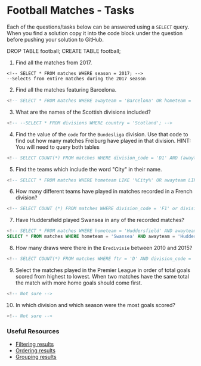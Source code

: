 # Football Matches - Tasks

Each of the questions/tasks below can be answered using a `SELECT` query. When you find a solution copy it into the code block under the question before pushing your solution to GitHub.

DROP TABLE football;
CREATE TABLE football;

1) Find all the matches from 2017.

```
<!-- SELECT * FROM matches WHERE season = 2017; -->
--Selects from entire matches during the 2017 season

```

2) Find all the matches featuring Barcelona.

```sql
<!-- SELECT * FROM matches WHERE awayteam = 'Barcelona' OR hometeam = 'Barcelona'; -->


```

3) What are the names of the Scottish divisions included?

```sql
<!-- --SELECT * FROM divisions WHERE country = 'Scotland'; -->


```

4) Find the value of the `code` for the `Bundesliga` division. Use that code to find out how many matches Freiburg have played in that division. HINT: You will need to query both tables

```sql
<!-- SELECT COUNT(*) FROM matches WHERE division_code = 'D1' AND (awayteam='Freiburg' OR hometeam='Freiburg'); -->


```

5) Find the teams which include the word "City" in their name. 

```sql
<!-- SELECT * FROM matches WHERE hometeam LIKE '%City%' OR awayteam LIKE '%City%'; -->


```

6) How many different teams have played in matches recorded in a French division?

```sql
<!-- SELECT COUNT (*) FROM matches WHERE division_code = 'F1' or division_code = 'F2'; -->


```

7) Have Huddersfield played Swansea in any of the recorded matches?

```sql
<!-- SELECT * FROM matches WHERE hometeam = 'Huddersfield' AND awayteam = 'Swansea';
SELECT * FROM matches WHERE hometeam = 'Swansea' AND awayteam = 'Huddersfield'; -->


```

8) How many draws were there in the `Eredivisie` between 2010 and 2015?

```sql
<!-- SELECT COUNT(*) FROM matches WHERE ftr = 'D' AND division_code = 'N1' AND season >= 2010 AND season <= 2015; -->


```

9) Select the matches played in the Premier League in order of total goals scored from highest to lowest. When two matches have the same total the match with more home goals should come first.

```sql
<!-- Not sure -->


```

10) In which division and which season were the most goals scored?

```sql
<!-- Not sure -->


```

### Useful Resources

- [Filtering results](https://www.w3schools.com/sql/sql_where.asp)
- [Ordering results](https://www.w3schools.com/sql/sql_orderby.asp)
- [Grouping results](https://www.w3schools.com/sql/sql_groupby.asp)
